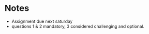 # Notes

* Assignment due next saturday
* questions 1 & 2 mandatory, 3 considered challenging and optional. 
